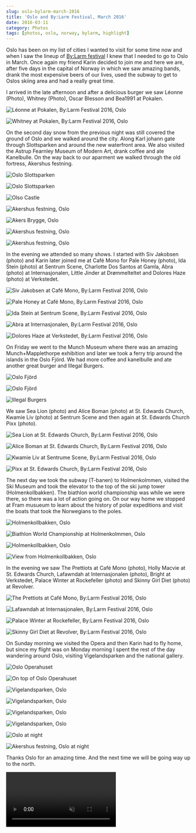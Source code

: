 ```yaml
---
slug: oslo-bylarm-march-2016
title: 'Oslo and By:Larm Festival, March 2016'
date: 2016-03-11
category: Photos
tags: [photos, oslo, norway, bylarm, highlight]
---
```


Oslo has been on my list of cities I wanted to visit for some time now and when I saw the lineup of [By:Larm festival](http://bylarm.no) I knew that I needed to go to Oslo in March. Once again my friend Karin decided to join me and here we are, after five days in the capital of Norway in which we saw amazing bands, drank the most expensive beers of our lives, used the subway to get to Oslos skiing area and had a really great time.

I arrived in the late afternoon and after a delicious burger we saw Léonne (Photo), Whitney (Photo), Oscar Blesson and Bea1991 at Pokalen.

![Léonne at Pokalen, By:Larm Festival 2016, Oslo](/content/blog/2016-03-11-oslo-bylarm-march-2016/IMG_2916.jpg)

![Whitney at Pokalen, By:Larm Festival 2016, Oslo](/content/blog/2016-03-11-oslo-bylarm-march-2016/IMG_2923.jpg)

On the second day snow from the previous night was still covered the ground of Oslo and we walked around the city. Along Karl johann gate through Slottsparken and around the new waterfront area. We also visited the Astrup Fearnley Museum of Modern Art, drank coffee and ate Kanelbulle. On the way back to our aparment we walked through the old fortress, Akershus festning.

![Oslo Slottsparken](/content/blog/2016-03-11-oslo-bylarm-march-2016/IMG_2979.jpg)

![Oslo Slottsparken](/content/blog/2016-03-11-oslo-bylarm-march-2016/IMG_2980.jpg)

![Olso Castle](/content/blog/2016-03-11-oslo-bylarm-march-2016/IMG_2981.jpg)

![Akershus festning, Oslo](/content/blog/2016-03-11-oslo-bylarm-march-2016/IMG_2983.jpg)

![Akers Brygge, Oslo](/content/blog/2016-03-11-oslo-bylarm-march-2016/IMG_2984.jpg)

![Akershus festning, Oslo](/content/blog/2016-03-11-oslo-bylarm-march-2016/IMG_3662.jpg)

![Akershus festning, Oslo](/content/blog/2016-03-11-oslo-bylarm-march-2016/IMG_3665.jpg)

In the evening we attended so many shows. I started with Siv Jakobsen (photo) and Karin later joined me at Café Mono for Pale Honey (photo), Ida Stein (photo) at Sentrum Scene, Charlotte Dos Santos at Gamla, Abra (photo) at Internasjonalen, Little Jinder at Drømmelteltet and Dolores Haze (photo) at Verkstedet.

![Siv Jakobsen at Café Mono, By:Larm Festival 2016, Oslo](/content/blog/2016-03-11-oslo-bylarm-march-2016/IMG_3666.jpg)

![Pale Honey at Café Mono, By:Larm Festival 2016, Oslo](/content/blog/2016-03-11-oslo-bylarm-march-2016/IMG_3671.jpg)

![Ida Stein at Sentrum Scene, By:Larm Festival 2016, Oslo](/content/blog/2016-03-11-oslo-bylarm-march-2016/IMG_3673.jpg)

![Abra at Internasjonalen, By:Larm Festival 2016, Oslo](/content/blog/2016-03-11-oslo-bylarm-march-2016/IMG_3676.jpg)

![Dolores Haze at Verkstedet, By:Larm Festival 2016, Oslo](/content/blog/2016-03-11-oslo-bylarm-march-2016/IMG_3663.jpg)

On Friday we went to the Munch Museum where there was an amazing Munch+Mapplethorpe exhibition and later we took a ferry trip around the islands in the Oslo Fjörd. We had more coffee and kanelbulle and ate another great burger and Illegal Burgers.

![Oslo Fjörd](/content/blog/2016-03-11-oslo-bylarm-march-2016/IMG_3678.jpg)

![Oslo Fjörd](/content/blog/2016-03-11-oslo-bylarm-march-2016/IMG_3680.jpg)

![Illegal Burgers](/content/blog/2016-03-11-oslo-bylarm-march-2016/IMG_4035.jpg)

We saw Sea Lion (photo) and Alice Boman (photo) at St. Edwards Church, Kwamie Liv (photo) at Sentrum Scene and then again at St. Edwards Church Pixx (photo).

![Sea Lion at St. Edwards Church, By:Larm Festival 2016, Oslo](/content/blog/2016-03-11-oslo-bylarm-march-2016/IMG_4036.jpg)

![Alice Boman at St. Edwards Church, By:Larm Festival 2016, Oslo](/content/blog/2016-03-11-oslo-bylarm-march-2016/IMG_4037.jpg)

![Kwamie Liv at Sentrume Scene, By:Larm Festival 2016, Oslo](/content/blog/2016-03-11-oslo-bylarm-march-2016/IMG_4038.jpg)

![Pixx at St. Edwards Church, By:Larm Festival 2016, Oslo](/content/blog/2016-03-11-oslo-bylarm-march-2016/IMG_4039.jpg)

The next day we took the subway (T-banen) to Holmenkolmmen, visited the Ski Museum and took the elevator to the top of the ski jump tower (Holmenkollbakken). The biathlon world championship was while we were there, so there was a lot of action going on. On our way home we stopped at Fram musueum to learn about the history of polar expeditions and visit the boats that took the Norwegians to the poles.

![Holmenkollbakken, Oslo](/content/blog/2016-03-11-oslo-bylarm-march-2016/IMG_4254.jpg)

![Biathlon World Championship at Holmenkolmmen, Oslo](/content/blog/2016-03-11-oslo-bylarm-march-2016/IMG_4255.jpg)

![Holmenkollbakken, Oslo](/content/blog/2016-03-11-oslo-bylarm-march-2016/IMG_4256.jpg)

![View from Holmenkollbakken, Oslo](/content/blog/2016-03-11-oslo-bylarm-march-2016/IMG_4259.jpg)

In the evening we saw The Prettiots at Café Mono (photo), Holly Macvie at St. Edwards Church, Lafawndah at Internasjonalen (photo), Bright at Verkstedet, Palace Winter at Rockefeller (photo) and Skinny Girl Diet (photo) at Revolver.

![The Prettiots at Café Mono, By:Larm Festival 2016, Oslo](/content/blog/2016-03-11-oslo-bylarm-march-2016/IMG_4261.jpg)

![Lafawndah at Internasjonalen, By:Larm Festival 2016, Oslo](/content/blog/2016-03-11-oslo-bylarm-march-2016/IMG_4268.jpg)

![Palace Winter at Rockefeller, By:Larm Festival 2016, Oslo](/content/blog/2016-03-11-oslo-bylarm-march-2016/IMG_4408.jpg)

![Skinny Girl Diet at Revolver, By:Larm Festival 2016, Oslo](/content/blog/2016-03-11-oslo-bylarm-march-2016/IMG_4409.jpg)

On Sunday morning we visited the Opera and then Karin had to fly home, but since my flight was on Monday morning I spent the rest of the day wandering around Oslo, visiting Vigelandsparken and the national gallery.

![Oslo Operahuset](/content/blog/2016-03-11-oslo-bylarm-march-2016/IMG_4410.jpg)

![On top of Oslo Operahuset](/content/blog/2016-03-11-oslo-bylarm-march-2016/IMG_4411.jpg)

![Vigelandsparken, Oslo](/content/blog/2016-03-11-oslo-bylarm-march-2016/IMG_4413.jpg)

![Vigelandsparken, Oslo](/content/blog/2016-03-11-oslo-bylarm-march-2016/IMG_4414.jpg)

![Vigelandsparken, Oslo](/content/blog/2016-03-11-oslo-bylarm-march-2016/IMG_4415.jpg)

![Vigelandsparken, Oslo](/content/blog/2016-03-11-oslo-bylarm-march-2016/IMG_4416.jpg)

![Oslo at night](/content/blog/2016-03-11-oslo-bylarm-march-2016/IMG_4448.jpg)

![Akershus festning, Oslo at night](/content/blog/2016-03-11-oslo-bylarm-march-2016/IMG_4450.jpg)

Thanks Oslo for an amazing time. And the next time we will be going way up to the north.

<video src="/video/oslo-bylarm-march-2016/IMG_4475.m4v" autoplay loop muted>
</video>
